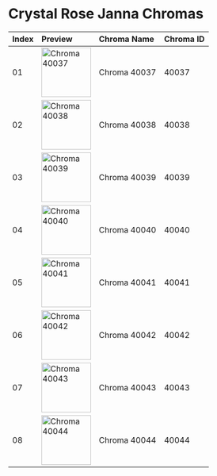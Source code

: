 # Crystal Rose Janna Chromas

| Index | Preview | Chroma Name | Chroma ID |
|:---|:---|:---|:---|
| 01 | <img src='https://raw.communitydragon.org/latest/plugins/rcp-be-lol-game-data/global/default/v1/champion-chroma-images/40/40037.png' alt='Chroma 40037' width='100'> | Chroma 40037 | 40037 |
| 02 | <img src='https://raw.communitydragon.org/latest/plugins/rcp-be-lol-game-data/global/default/v1/champion-chroma-images/40/40038.png' alt='Chroma 40038' width='100'> | Chroma 40038 | 40038 |
| 03 | <img src='https://raw.communitydragon.org/latest/plugins/rcp-be-lol-game-data/global/default/v1/champion-chroma-images/40/40039.png' alt='Chroma 40039' width='100'> | Chroma 40039 | 40039 |
| 04 | <img src='https://raw.communitydragon.org/latest/plugins/rcp-be-lol-game-data/global/default/v1/champion-chroma-images/40/40040.png' alt='Chroma 40040' width='100'> | Chroma 40040 | 40040 |
| 05 | <img src='https://raw.communitydragon.org/latest/plugins/rcp-be-lol-game-data/global/default/v1/champion-chroma-images/40/40041.png' alt='Chroma 40041' width='100'> | Chroma 40041 | 40041 |
| 06 | <img src='https://raw.communitydragon.org/latest/plugins/rcp-be-lol-game-data/global/default/v1/champion-chroma-images/40/40042.png' alt='Chroma 40042' width='100'> | Chroma 40042 | 40042 |
| 07 | <img src='https://raw.communitydragon.org/latest/plugins/rcp-be-lol-game-data/global/default/v1/champion-chroma-images/40/40043.png' alt='Chroma 40043' width='100'> | Chroma 40043 | 40043 |
| 08 | <img src='https://raw.communitydragon.org/latest/plugins/rcp-be-lol-game-data/global/default/v1/champion-chroma-images/40/40044.png' alt='Chroma 40044' width='100'> | Chroma 40044 | 40044 |
